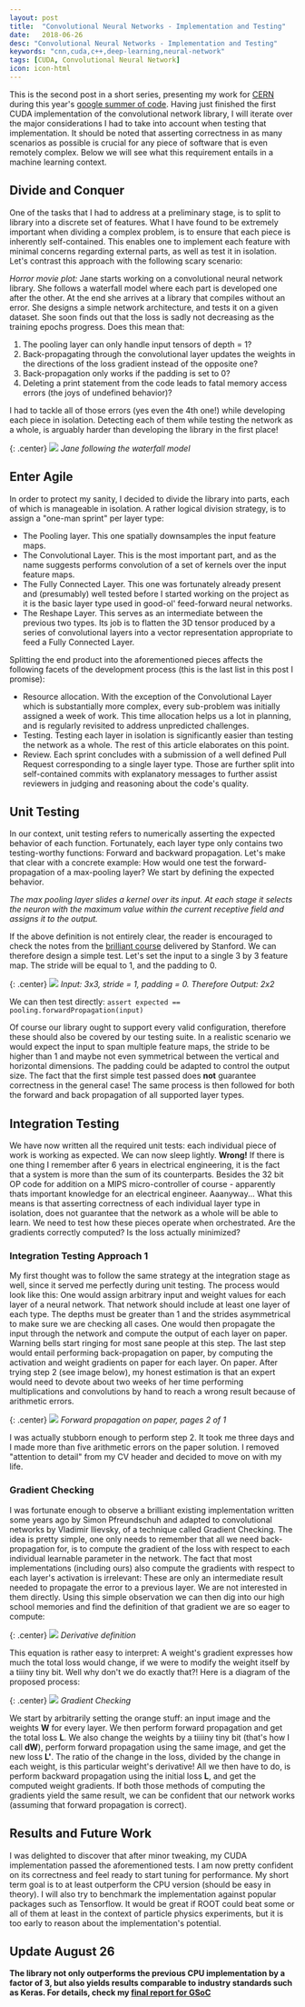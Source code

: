```yaml
---
layout: post
title:  "Convolutional Neural Networks - Implementation and Testing"
date:   2018-06-26
desc: "Convolutional Neural Networks - Implementation and Testing"
keywords: "cnn,cuda,c++,deep-learning,neural-network"
tags: [CUDA, Convolutional Neural Network]
icon: icon-html
---
```



This is the second post in a short series, presenting my work for [CERN](https://home.cern/) during this year's [google summer of code](https://summerofcode.withgoogle.com/). Having just finished the first CUDA implementation of the convolutional network library, I will iterate over the major considerations I had to take into account when testing that implementation. It should be noted that asserting correctness in as many scenarios as possible is crucial for any piece of software that is even remotely complex. Below we will see what this requirement entails in a machine learning context.


## Divide and Conquer
One of the tasks that I had to address at a preliminary stage, is to split to library into a discrete set of features. What I have found to be extremely important when dividing a complex problem, is to ensure that each piece is inherently self-contained. This enables one to implement each feature with minimal concerns regarding external parts, as well as test it in isolation. Let's contrast this approach with the following scary scenario:

*Horror movie plot:*
Jane starts working on a convolutional neural network library. She follows a waterfall model where each part is developed one after the other. At the end she arrives at a library that compiles without an error. She designs a simple network architecture, and tests it on a given dataset. She soon finds out that the loss is sadly not decreasing as the training epochs progress.
Does this mean that:
1. The pooling layer can only handle input tensors of depth = 1?
2. Back-propagating through the convolutional layer updates the weights in the directions of the loss gradient instead of the opposite one?
3. Back-propagation only works if the padding is set to 0?
4. Deleting a print statement from the code leads to fatal memory access errors (the joys of undefined behavior)?

I had to tackle all of those errors (yes even the 4th one!) while developing each piece in isolation. Detecting each of them while testing the network as a whole, is arguably harder than developing the library in the first place!

{: .center}
![](/static/assets/blog/waterfall.jpeg)
*Jane following the waterfall model*


## Enter Agile
In order to protect my sanity, I decided to divide the library into parts, each of which is manageable in isolation. A rather logical division strategy, is to assign a "one-man sprint" per layer type:
* The Pooling layer. This one spatially downsamples the input feature maps.
* The Convolutional Layer. This is the most important part, and as the name suggests performs convolution of a set of kernels over the input feature maps.
* The Fully Connected Layer. This one was fortunately already present and (presumably) well tested before I started working on the project as it is the basic layer type used in good-ol' feed-forward neural networks.
* The Reshape Layer. This serves as an intermediate between the previous two types. Its job is to flatten the 3D tensor produced by a series of convolutional layers into a vector representation appropriate to feed a Fully Connected Layer.

Splitting the end product into the aforementioned pieces affects the following facets of the development process (this is the last list in this post I promise):

* Resource allocation. With the exception of the Convolutional Layer which is substantially more complex, every sub-problem was initially assigned a week of work. This time allocation helps us a lot in planning, and is regularly revisited to address unpredicted challenges.
* Testing. Testing each layer in isolation is significantly easier than testing the network as a whole. The rest of this article elaborates on this point.
* Review. Each sprint concludes with a submission of a well defined Pull Request corresponding to a single layer type. Those are further split into self-contained commits with explanatory messages to further assist reviewers in judging and reasoning about the code's quality.


## Unit Testing
In our context, unit testing refers to numerically asserting the expected behavior of each function. Fortunately, each layer type only contains two testing-worthy functions: Forward and backward propagation. Let's make that clear with a concrete example: How would one test the forward-propagation of a max-pooling layer? We start by defining the expected behavior.

*The max pooling layer slides a kernel over its input. At each stage it selects the neuron with the maximum value within the current receptive field and assigns it to the output.*

If the above definition is not entirely clear, the reader is encouraged to check the notes from the [brilliant course](http://cs231n.stanford.edu/) delivered by Stanford. We can therefore design a simple test. Let's set the input to a single 3 by 3 feature map. The stride will be equal to 1, and the padding to 0.

{: .center}
![](/static/assets/blog/max-pooling.png)
*Input: 3x3, stride = 1, padding = 0. Therefore Output: 2x2*

We can then test directly: `assert expected == pooling.forwardPropagation(input)`

Of course our library ought to support every valid configuration, therefore these should also be covered by our testing suite. In a realistic scenario we would expect the input to span multiple feature maps, the stride to be higher than 1 and maybe not even symmetrical between the vertical and horizontal dimensions. The padding could be adapted to control the output size. The fact that the first simple test passed does **not** guarantee correctness in the general case!
The same process is then followed for both the forward and back propagation of all supported layer types.


## Integration Testing
We have now written all the required unit tests: each individual piece of work is working as expected. We can now sleep lightly.
**Wrong!**
If there is one thing I remember after 6 years in electrical engineering, it is the fact that a system is more than the sum of its counterparts. Besides the 32 bit OP code for addition on a MIPS micro-controller of course - apparently thats important knowledge for an electrical engineer. Aaanyway...
What this means is that asserting correctness of each individual layer type in isolation, does not guarantee that the network as a whole will be able to learn. We need to test how these pieces operate when orchestrated. Are the gradients correctly computed? Is the loss actually minimized?


### Integration Testing Approach 1
My first thought was to follow the same strategy at the integration stage as well, since it served me perfectly during unit testing. The process would look like this:
One would assign arbitrary input and weight values for each layer of a neural network. That network should include at least one layer of each type. The depths must be greater than 1 and the strides asymmetrical to make sure we are checking all cases.
One would then propagate the input through the network and compute the output of each layer on paper. Warning bells start ringing for most sane people at this step.
The last step would entail performing back-propagation on paper, by computing the activation and weight gradients on paper for each layer. On paper. After trying step 2 (see image below), my honest estimation is that an expert would need to devote about two weeks of her time performing multiplications and convolutions by hand to reach a wrong result because of arithmetic errors.

{: .center}
![](/static/assets/blog/paper-propagation.jpeg)
*Forward propagation on paper, pages 2 of 1*

I was actually stubborn enough to perform step 2. It took me three days and I made more than five arithmetic errors on the paper solution. I removed "attention to detail" from my CV header and decided to move on with my life.


### Gradient Checking
I was fortunate enough to observe a brilliant existing implementation written some years ago by Simon Pfreundschuh and adapted to convolutional networks by Vladimir Ilievsky, of a technique called Gradient Checking. The idea is pretty simple, one only needs to remember that all we need back-propagation for, is to compute the gradient of the loss with respect to each individual learnable parameter in the network. The fact that most implementations (including ours) also compute the gradients with respect to each layer's activation is irrelevant: These are only an intermediate result needed to propagate the error to a previous layer. We are not interested in them directly.
Using this simple observation we can then dig into our high school memories and find the definition of that gradient we are so eager to compute:

{: .center}
![](/static/assets/blog/derivative-equation.png)
*Derivative definition*

This equation is rather easy to interpret: A weight's gradient expresses how much the total loss would change, if we were to modify the weight itself by a tiiiny tiny bit. Well why don't we do exactly that?!
Here is a diagram of the proposed process:

{: .center}
![](/static/assets/blog/gradient-checking.png)
*Gradient Checking*

We start by arbitrarily setting the orange stuff: an input image and the weights **W** for every layer. We then perform forward propagation and get the total loss **L**. We also change the weights by a tiiiiny tiny bit (that's how I call **dW**), perform forward propagation using the same image, and get the new loss **L'**. The ratio of the change in the loss, divided by the change in each weight, is this particular weight's derivative! All we then have to do, is perform backward propagation using the initial loss **L**, and get the computed weight gradients. If both those methods of computing the gradients yield the same result, we can be confident that our network works (assuming that forward propagation is correct).


## Results and Future Work
I was delighted to discover that after minor tweaking, my CUDA implementation passed the aforementioned tests. I am now pretty confident on its correctness and feel ready to start tuning for performance. My short term goal is to at least outperform the CPU version (should be easy in theory). I will also try to benchmark the implementation against popular packages such as Tensorflow. It would be great if ROOT could beat some or all of them at least in the context of particle physics experiments, but it is too early to reason about the implementation's potential.


## Update August 26

**The library not only outperforms the previous CPU implementation by a factor of 3, but also yields results comparable to industry standards such as Keras. For details, check my [final report for GSoC](https://gist.github.com/steremma/048549de16cc48610233c943ecf495b4)**


